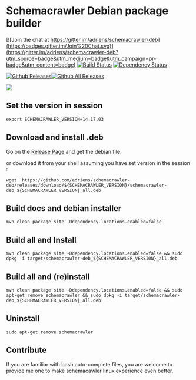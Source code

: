 Schemacrawler Debian package builder
==========================================

[![Join the chat at https://gitter.im/adriens/schemacrawler-deb](https://badges.gitter.im/Join%20Chat.svg)](https://gitter.im/adriens/schemacrawler-deb?utm_source=badge&utm_medium=badge&utm_campaign=pr-badge&utm_content=badge)
[![Build Status](https://travis-ci.org/adriens/schemacrawler-deb.svg?branch=master)](https://travis-ci.org/adriens/schemacrawler-deb) 
[![Dependency Status](https://beta.gemnasium.com/badges/github.com/adriens/schemacrawler-deb.svg)](https://beta.gemnasium.com/projects/github.com/adriens/schemacrawler-deb)

[![Github Releases](https://img.shields.io/github/downloads/adriens/schemacrawler-deb/latest/total.svg?maxAge=2592000)](http://www.somsubhra.com/github-release-stats/?username=adriens&repository=schemacrawler-deb)[![Github All Releases](https://img.shields.io/github/downloads/adriens/schemacrawler-deb/total.svg?maxAge=2592000)](http://www.somsubhra.com/github-release-stats/?username=adriens&repository=schemacrawler-deb)

<a href="https://zenhub.com"><img src="https://raw.githubusercontent.com/ZenHubIO/support/master/zenhub-badge.png"></a>


Set the version in session
------------------------------------------

    export SCHEMACRAWLER_VERSION=14.17.03

Download and install .deb
------------------------------------------

Go on the [Release Page](https://github.com/adriens/schemacrawler-deb/releases/latest) and get the debian file.

or download it from your shell assuming you have set version in the session :

    wget  https://github.com/adriens/schemacrawler-deb/releases/download/${SCHEMACRAWLER_VERSION}/schemacrawler-deb_${SCHEMACRAWLER_VERSION}_all.deb

Build docs and debian installer
------------------------------------------

    mvn clean package site -Ddependency.locations.enabled=false


Build all and Install
------------------------------------------

`mvn clean package site -Ddependency.locations.enabled=false && sudo dpkg -i target/schemacrawler-deb_${SCHEMACRAWLER_VERSION}_all.deb`


Build all and (re)install
------------------------------------------

`mvn clean package site -Ddependency.locations.enabled=false && sudo apt-get remove schemacrawler && sudo dpkg -i target/schemacrawler-deb_${SCHEMACRAWLER_VERSION}_all.deb`


Uninstall
------------------------------------------

`sudo apt-get remove schemacrawler`

Contribute
------------------------------------------

If you are familiar with bash auto-complete files, you are welcome to provide me one 
to make schemacawler linux experience even better.


